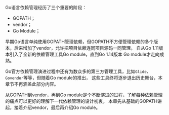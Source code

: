 Go语言依赖管理经历了三个重要的阶段：
- GOPATH；
- vendor；
- Go Module；

早期Go语言单纯使用GOPATH管理依赖，但GOPATH不方便管理依赖的多个版本，后来增加了vendor，允许把项目依赖连同项目源码一同管理。
自从Go 1.11版本引入了全新的依赖管理工具Go module，直到Go 1.14版本 Go module才走向成熟。

Go官方依赖管理演进过程中还有为数众多的第三方管理工具，比如`Glide`、`Govendor`等等，但随着Go module的推出，
这些工具终将逐步退出历史舞台，本章节不再涵盖此部分内容。

从GOPATH到vendor，再到Go module是个不断演进的过程，了解每种依赖管理的痛点可以更好的理解下一代依赖管理的设计初衷。
本章先从基础的GOPATH讲起，接着介绍vendor，最后再介绍Go module。
